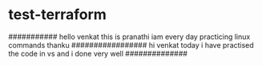 # test-terraform
###########
hello venkat this is pranathi
iam every day practicing linux commands
thanku
#################
hi venkat
today i have practised the code in vs
and i done very well
##############

